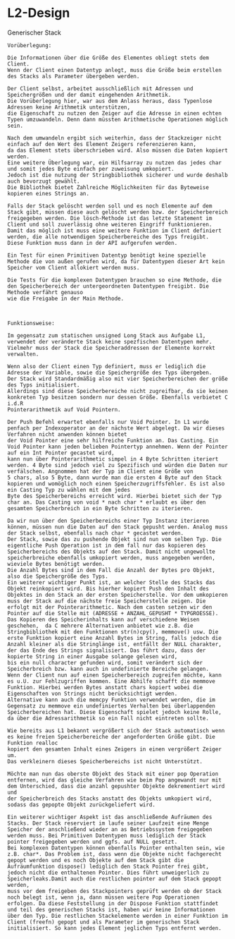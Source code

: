 # L2-Design

Generischer Stack

	Vorüberlegung:
	
	Die Informationen über die Größe des Elementes obliegt stets dem Client.
	Wenn der Client einen Datentyp anlegt, muss die Größe beim erstellen des Stacks als Parameter übergeben werden.
	
	Der Client selbst, arbeitet ausschließlich mit Adressen und Speichergrößen und der damit eingehenden Arithmetik.
	Die Vorüberlegung hier, war aus dem Anlass heraus, dass Typenlose Adressen keine Arithmetik unterstützen, 
	die Eigenschaft zu nutzen den Zeiger auf die Adresse in einen echten Typen umzuwandeln. Denn dann müssten Arithmetische Operationen möglich sein.
	
	Nach dem umwandeln ergibt sich weiterhin, dass der Stackzeiger nicht einfach auf den Wert des Element Zeigers referenzieren kann,
	da das Element stets überschrieben wird. Also müssen die Daten kopiert werden. 
	Eine weitere Überlegung war, ein Hilfsarray zu nutzen das jedes char und somit jedes Byte einfach per zuweisung umkopiert. 
	Jedoch ist die nutzung der Stringbibliothek sicherer und wurde deshalb auch bevorzugt gewählt. 
	Die Bibliothek bietet Zahlreiche Möglichkeiten für das Byteweise kopieren eines Strings an.
	
	Falls der Stack gelöscht werden soll und es noch Elemente auf dem Stack gibt, müssen diese auch gelöscht werden bzw. der Speicherbereich
	freigegeben werden. Die lösch-Methode ist das letzte Statement im Client und soll zuverlässig ohne weiteren Eingriff funktionieren. 
	Damit das möglich ist muss eine weitere Funktion im Client definiert werden, die alle notwendigen Speicherbereiche des Typs freigibt.
	Diese Funktion muss dann in der API aufgerufen werden. 
	
	Ein Test für einen Primitiven Datentyp benötigt keine spezielle Methode die von außen gerufen wird, da für Datentypen dieser Art kein Speicher vom Client allokiert werden muss.
	
	Die Tests für die komplexen Datentypen brauchen so eine Methode, die den Speicherbereich der untergeordneten Datentypen freigibt. Die Methode verfährt genauso
	wie die Freigabe in der Main Methode.
	


	Funktionsweise:

	Im gegensatz zum statischen unsigned Long Stack aus Aufgabe L1, verwendet der veränderte Stack keine spezfischen Datentypen mehr.
	Vielmehr muss der Stack die Speicheraddressen der Elemente korrekt verwalten.

	Wenn also der Client einen Typ definiert, muss er lediglich die Adresse der Variable, sowie die Speichergröße des Typs übergeben.
	Der Stack wird Standardmäßig also mit vier Speicherbereichen der größe des Typs initialisiert. 
	Allerdings sind diese Speicherbereiche nicht zugreifbar, da sie keinen konkreten Typ besitzen sondern nur dessen Größe. Ebenfalls verbietet C i.d.R 
	Pointerarithmetik auf Void Pointern.

	Der Push Befehl erwartet ebenfalls nur Void Pointer. In L1 wurde penfach per Indexoperator an der nächste Wert abgelegt. Da wir dieses Verfahren nicht anwenden können bietet
	der Void Pointer eine sehr hilfreiche Funktion an. Das Casting. Ein Void Pointer kann jeden belieben Pointertyp annehmen. Wenn der Pointer auf ein Int Pointer gecastet wird, 
	kann nun über Pointerarithmetic simpel in 4 Byte Schritten iteriert werden. 4 Byte sind jedoch viel zu Spezifisch und würden die Daten nur verfälschen. Angnommen hat der Typ im Client eine Größe von
	5 chars, also 5 Byte, dann wurde man die ersten 4 Byte auf den Stack kopieren und womöglich noch einen Speicherzugriffsfehler. Es ist also ein Casting Typ zu wählen mit dem jedes
	Byte des Speicherbereichs erreicht wird. Hierbei bietet sich der Typ char an. Das Casting von void * nach char * erlaubt es über den gesamten Speicherbreich in ein Byte Schritten zu iterieren. 

	Da wir nun über den Speicherbereichs einer Typ Instanz iterieren können, müssen nun die Daten auf den Stack gepusht werden. Analog muss der Stack selbst, ebenfalls nach char * gecastet werden.
	Der Stack, sowie das zu pushende Objekt sind nun vom selben Typ. Die eigentliche Push Operation ist in dem fall nur das kopieren des Speicherbereichs des Objekts auf den Stack. Damit nicht ungewollte speicherbreiche ebenfalls umkopiert werden, muss angegeben werden, wieviele Bytes benötigt werden.
	Die Anzahl Bytes sind in dem Fall die Anzahl der Bytes pro Objekt, also die Speichergröße des Typs. 
	Ein weiterer wichtiger Punkt ist, an welcher Stelle des Stacks das Objekt reinkopiert wird. Bis hierher kopiert Push den Inhalt des Objektes in den Stack an der ersten Speicherstelle. Vor dem umkopieren muss der Stack auf die nächste freie Speicherstelle zeigen. Die erfolgt mit der Pointerarithmetic. Nach dem casten setzen wir den Pointer auf die Stelle mit (ADRESSE + ANZAHL_GEPUSHT * TYPGROESSE).
	Das Kopieren des Speicherinhalts kann auf verschiedene Weisen geschehen,  da C mehrere Alternativen anbietet wie z.B. die Stringbibliothek mit den Funktionen str(n)cpy(), memmove() usw. Die erste Funktion kopiert eine Anzahl Bytes im String, falls jedoch die Anzahl kleiner als die Stringlänge ist, entfällt der NULL charakter, der das Ende des Strings signalisiert. Das führt dazu, dass der kopierte String in einer Ausgabe solange gelesen wird,
	bis ein null character gefunden wird, somit verändert sich der Speicherbreich bzw. kann auch in undefinierte Bereiche gelangen. 
	Wenn der Client nun auf einen Speicherbereich zugreifen möchte, kann es u.U. zur Fehlzugriffen kommen. Eine Abhilfe schafft die memmove Funktion. Hierbei werden Bytes anstatt chars kopiert wobei die Eigenschaften von Strings nicht berücksichtigt werden. 
	Alternative kann auch die memcpy Funktion verwendet werden, die im Gegensatz zu memmove ein undefiniertes Verhalten bei überlappenden Speicherbereichen hat. Diese Eigenschaft spielet jedoch keine Rolle, da über die Adressarithmetik so ein Fall nicht eintreten sollte.

	Wie bereits aus L1 bekannt vergrößert sich der Stack automatisch wenn es keine freien Speicherbereiche der angeforderten Größe gibt. Die Funktion realloc
	kopiert den gesamten Inhalt eines Zeigers in einen vergrößert Zeiger um. 
	Das verkleinern dieses Speicherbereichs ist nicht Unterstützt. 
	
	Möchte man nun das oberste Objekt des Stack mit einer pop Operation entfernen, wird das gleiche Verfahren wie beim Pop angewandt nur mit dem Unterschied, dass die anzahl gepushter Objekte dekrementiert wird und 
	der Speicherbreich des Stacks anstatt des Objekts umkopiert wird, sodass das gepopte Objekt zurückgeliefert wird. 

	Ein weiterer wichtiger Aspekt ist das anschließende Aufräumen des Stacks. Der Stack reserviert im laufe seiner Laufzeit eine Menge Speicher der anschließend wieder an as Betriebssystem freigegeben werden muss. Bei Primitiven Datentypen muss lediglich der Stack pointer freigegeben werden und ggfs. auf NULL gesetzt.
	Bei komplexen Datentypen können ebenfalls Pointer enthalten sein, wie z.B. char*. Das Problem ist, dass wenn die Objekte nicht fachgerecht gepopt werden und es noch Objekte auf dem Stack gibt die Aufräumfunktion dispose() lediglich den Stack Pointer frei gibt, jedoch nicht die enthaltenen Pointer. Dies führt unweigerlich zu Speicherleaks.Damit auch die restlichen pointer auf dem Stack gepopt werden,
	muss vor dem freigeben des Stackpointers geprüft werden ob der Stack noch belegt ist, wenn ja, dann müssen weitere Pop Operationen erfolgen. Da diese Feststellung in der Dispose Funktion stattfindet und teil des generischen Stacks ist, haben wir keine Informationen über den Typ. Die restlichen Stackelemente werden in einer Funktion im Client (freefn) gepopt und als Parameter im generischen Stack initialisiert. So kann jedes Element jeglichen Typs entfernt werden.
	
	
	
